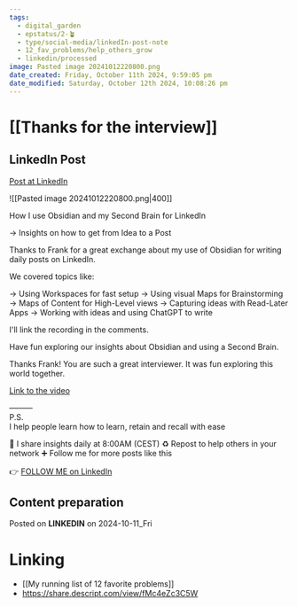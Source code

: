 ```yaml
---
tags:
  - digital_garden
  - epstatus/2-🪴
  - type/social-media/linkedIn-post-note
  - 12_fav_problems/help_others_grow
  - linkedin/processed
image: Pasted image 20241012220800.png
date_created: Friday, October 11th 2024, 9:59:05 pm
date_modified: Saturday, October 12th 2024, 10:08:26 pm
---
```

# [[Thanks for the interview]]
## LinkedIn Post
[Post at LinkedIn](https://www.linkedin.com/posts/sebastiankamilli_how-i-use-obsidian-and-my-second-brain-for-activity-7250747016245383168-E6ao?utm_source=share&utm_medium=member_desktop)

![[Pasted image 20241012220800.png|400]]

How I use Obsidian and my Second Brain for LinkedIn

→ Insights on how to get from Idea to a Post

Thanks to Frank for a great exchange about my use of Obsidian for writing daily posts on LinkedIn. 

We covered topics like:

→ Using Workspaces for fast setup
→ Using visual Maps for Brainstorming
→ Maps of Content for High-Level views
→ Capturing ideas with Read-Later Apps
→ Working with ideas and using ChatGPT to write

I'll link the recording in the comments. 

Have fun exploring our insights about Obsidian and using a  Second Brain. 

Thanks Frank! 
You are such a great interviewer. 
It was fun exploring this world together. 

[Link to the video](https://share.descript.com/view/fMc4eZc3C5W) 

———  
P.S.  
I help people learn how to learn, retain and recall with ease

🔔 I share insights daily at 8:00AM (CEST)
♻ Repost to help others in your network
➕ Follow me for more posts like this

👉 [FOLLOW ME on LinkedIn](https://www.linkedin.com/comm/mynetwork/discovery-see-all?usecase=PEOPLE_FOLLOWS&followMember=sebastiankamilli)

## Content preparation

Posted on **LINKEDIN** on 2024-10-11_Fri
# Linking
+ [[My running list of 12 favorite problems]]
+ https://share.descript.com/view/fMc4eZc3C5W